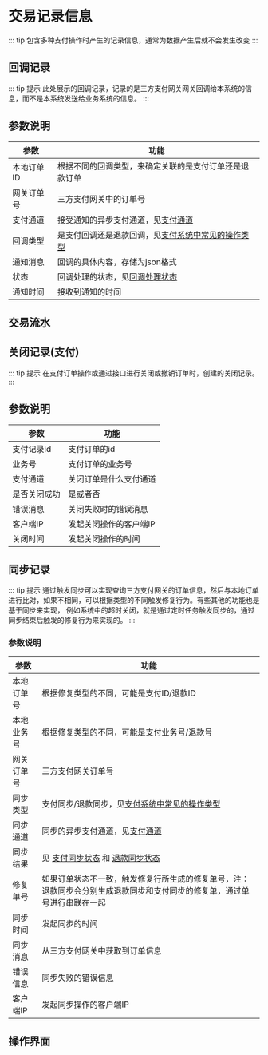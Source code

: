 # 交易记录信息
::: tip 
包含多种支付操作时产生的记录信息，通常为数据产生后就不会发生改变
:::
## 回调记录
::: tip 提示
此处展示的回调记录，记录的是三方支付网关网关回调给本系统的信息，而不是本系统发送给业务系统的信息。
:::
## 参数说明

| 参数     | 功能                                                                                       |
|--------|------------------------------------------------------------------------------------------|
| 本地订单ID | 根据不同的回调类型，来确定关联的是支付订单还是退款订单                                                              |
| 网关订单号  | 三方支付网关中的订单号                                                                              |
| 支付通道   | 接受通知的异步支付通道，见[支付通道](/single/guides/other/常量和状态表.md#支付通道-paychannelenum)                  |
| 回调类型   | 是支付回调还是退款回调，见[支付系统中常见的操作类型](/single/guides/other/常量和状态表.md#支付系统中常见的操作类型-paymenttypeenum) |
| 通知消息   | 回调的具体内容，存储为json格式                                                                        |
| 状态     | 回调处理的状态，见[回调处理状态](/single/guides/other/常量和状态表.md#支付回调处理状态-paycallbackstatusenum)         |
| 通知时间   | 接收到通知的时间                                                                                 |

## 交易流水

## 关闭记录(支付)
::: tip 提示
在支付订单操作或通过接口进行关闭或撤销订单时，创建的关闭记录。
:::
## 参数说明

| 参数     | 功能           |
|--------|--------------|
| 支付记录id | 支付订单的id      |
| 业务号    | 支付订单的业务号     |
| 支付通道   | 关闭订单是什么支付通道  |
| 是否关闭成功 | 是或者否         |
| 错误消息   | 关闭失败时的错误消息   |         |
| 客户端IP  | 发起关闭操作的客户端IP |        |
| 关闭时间   | 发起关闭操作的时间    |

## 同步记录
::: tip 提示
通过触发同步可以实现查询三方支付网关的订单信息，然后与本地订单进行比对，如果不相同，可以根据类型的不同触发修复行为。有些其他的功能也是基于同步来实现，
例如系统中的超时关闭，就是通过定时任务触发同步的，通过同步结束后触发的修复行为来实现的。
:::
### 参数说明

| 参数    | 功能                                                                                                                                         |
|-------|--------------------------------------------------------------------------------------------------------------------------------------------|
| 本地订单号 | 根据修复类型的不同，可能是支付ID/退款ID                                                                                                                     |
| 本地业务号 | 根据修复类型的不同，可能是支付业务号/退款号                                                                                                                     |
| 网关订单号 | 三方支付网关订单号                                                                                                                                  |
| 同步类型  | 支付同步/退款同步，见[支付系统中常见的操作类型](/single/guides/other/常量和状态表.md#支付系统中常见的操作类型-paymenttypeenum)                                                     |
| 同步通道  | 同步的异步支付通道，见[支付通道](/single/guides/other/常量和状态表.md#支付通道-paychannelenum)                                                                      |
| 同步结果  | 见 [支付同步状态](/single/guides/other/常量和状态表.md#支付同步状态-paysyncstatusenum) 和 [退款同步状态](/single/guides/other/常量和状态表.md#退款同步状态-refundsyncstatusenum) |
| 修复单号  | 如果订单状态不一致，触发修复行所生成的修复单号，注：退款同步会分别生成退款同步和支付同步的修复单，通过单号进行串联在一起                                                                               |
| 同步时间  | 发起同步的时间                                                                                                                                    |
| 同步消息  | 从三方支付网关中获取到订单信息                                                                                                                            |
| 错误信息  | 同步失败的错误信息                                                                                                                                  |        |
| 客户端IP | 发起同步操作的客户端IP                                                                                                                               |

## 操作界面

